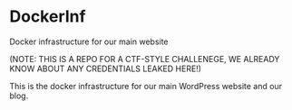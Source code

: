 # DockerInf
Docker infrastructure for our main website

(NOTE: THIS IS A REPO FOR A CTF-STYLE CHALLENEGE, WE ALREADY KNOW ABOUT ANY CREDENTIALS LEAKED HERE!)

This is the docker infrastructure for our main WordPress website and our blog.
